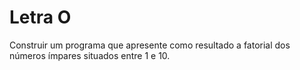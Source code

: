 # Letra O

Construir um programa que apresente como resultado a fatorial dos números ímpares situados entre 1 e 10.
